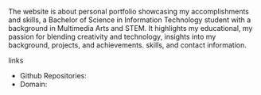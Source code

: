The website is about personal portfolio showcasing my accomplishments and skills, a Bachelor of Science in Information Technology student with a background in Multimedia Arts and STEM. It highlights my educational, my passion for blending creativity and technology, insights into my background, projects, and achievements.  skills, and contact information.

links

- Github Repositories: 
- Domain: 


